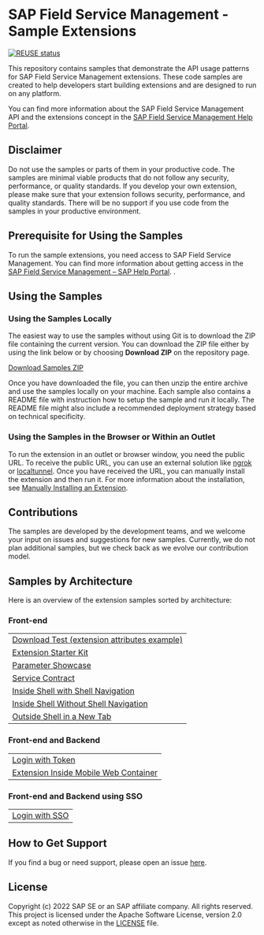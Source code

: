 # SAP Field Service Management - Sample Extensions

[![REUSE status](https://api.reuse.software/badge/github.com/SAP-samples/fsm-extension-sample)](https://api.reuse.software/info/github.com/SAP-samples/fsm-extension-sample)

This repository contains samples that demonstrate the API usage patterns for SAP Field Service Management extensions. These code samples are created to help developers start building extensions and are designed to run on any platform.

You can find more information about the SAP Field Service Management API and the extensions concept in the [SAP Field Service Management Help Portal](https://help.sap.com/viewer/product/SAP_FIELD_SERVICE_MANAGEMENT/Cloud/en-US).

## Disclaimer

Do not use the samples or parts of them in your productive code. The samples are minimal viable products that do not follow any security, performance, or quality standards. If you develop your own extension, please make sure that your extension follows security, performance, and quality standards. There will be no support if you use code from the samples in your productive environment.


## Prerequisite for Using the Samples

To run the sample extensions, you need access to SAP Field Service Management. You can find more information about getting access in the [SAP Field Service Management – SAP Help Portal](https://help.sap.com/viewer/product/SAP_FIELD_SERVICE_MANAGEMENT/Cloud/en-US).
.

## Using the Samples

### Using the Samples Locally 

The easiest way to use the samples without using Git is to download the ZIP file containing the current version. You can download the ZIP file either by using the link below or by choosing **Download ZIP** on the repository page.

[Download Samples ZIP](../../archive/master.zip)

Once you have downloaded the file, you can then unzip the entire archive and use the samples locally on your machine. Each sample also contains a README file with instruction how to setup the sample and run it locally. The README file might also include a recommended deployment strategy based on technical specificity.

### Using the Samples in the Browser or Within an Outlet

To run the extension in an outlet or browser window, you need the public URL. To receive the public URL, you can use an external solution like [ngrok](https://ngrok.com/) or [localtunnel](https://github.com/localtunnel/localtunnel). Once you have received the URL, you can manually install the extension and then run it. For more information about the installation, see [Manually Installing an Extension](https://help.sap.com/docs/SAP_FIELD_SERVICE_MANAGEMENT/fsm_extensions/install-manually.html).

## Contributions

The samples are developed by the development teams, and we welcome your input on issues and suggestions for new samples. Currently, we do not plan additional samples, but we check back as we evolve our contribution model.

## Samples by Architecture

Here is an overview of the extension samples sorted by architecture:

### Front-end

<table>
 <tr>
  <td><a href="samples/download-test-extension/">Download Test (extension attributes example)</a></td>
 </tr>
 <tr>
  <td><a href="samples/extenstion-starter-kit/">Extension Starter Kit</a></td>
 </tr>
 <tr>
  <td><a href="samples/parameter-showcase-extension/">Parameter Showcase</a></td>
 </tr>
 <tr>
  <td><a href="samples/service-contract/">Service Contract</a></td>
 </tr>
 <tr>
  <td><a href="samples/with-shell-navigation/">Inside Shell with Shell Navigation</a></td>
 </tr>
 <tr>
  <td><a href="samples/without-shell-navigation/">Inside Shell Without Shell Navigation</a></td>
 </tr>
 <tr>
  <td><a href="samples/outside-shell/">Outside Shell in a New Tab</a></td>
 </tr>
</table>

### Front-end and Backend

<table>
 <tr>
  <td><a href="samples/login-with-token/">Login with Token</a></td>
 </tr>
 <tr>
  <td><a href="samples/mobile-web-container/">Extension Inside Mobile Web Container </a></td>
 </tr>
</table>

### Front-end and Backend using SSO

<table>
 <tr>
  <td><a href="samples/login-with-sso/">Login with SSO</a></td>
 </tr>
</table>

## How to Get Support

If you find a bug or need support, please open an issue [here](https://github.com/SAP-samples/fsm-extension-sample/issues/new).

## License
Copyright (c) 2022 SAP SE or an SAP affiliate company. All rights reserved. This project is licensed under the Apache Software License, version 2.0 except as noted otherwise in the [LICENSE](./LICENSES/Apache-2.0.txt) file.
